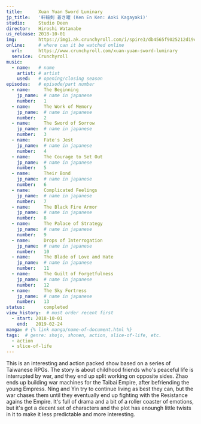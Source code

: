 ```yaml
---
title:      Xuan Yuan Sword Luminary
jp_title:   '軒轅剣 蒼き曜 (Ken En Ken: Aoki Kagayaki)'
studio:     Studio Deen
director:   Hiroshi Watanabe
us_release: 2018-10-01 
img:        https://img1.ak.crunchyroll.com/i/spire3/db4565f9025212d19ce241ee108e46b21538181824_full.jpg 
online:     # where can it be watched online
  url:      https://www.crunchyroll.com/xuan-yuan-sword-luminary
  service:  Crunchyroll
music:
  - name:   # name
    artist: # artist
    used:   # opening/closing season
episodes:   # episode/part number
  - name:     The Beginning
    jp_name:  # name in japanese
    number:   1
  - name:     The Work of Memory
    jp_name:  # name in japanese
    number:   2
  - name:     The Sword of Sorrow
    jp_name:  # name in japanese
    number:   3
  - name:     Fate's Jest
    jp_name:  # name in japanese
    number:   4
  - name:     The Courage to Set Out
    jp_name:  # name in japanese
    number:   5
  - name:     Their Bond
    jp_name:  # name in japanese
    number:   6
  - name:     Complicated Feelings
    jp_name:  # name in japanese
    number:   7
  - name:     The Black Fire Armor
    jp_name:  # name in japanese
    number:   8
  - name:     The Palace of Strategy
    jp_name:  # name in japanese
    number:   9
  - name:     Drops of Interrogation
    jp_name:  # name in japanese
    number:   10
  - name:     The Blade of Love and Hate
    jp_name:  # name in japanese
    number:   11
  - name:     The Guilt of Forgetfulness
    jp_name:  # name in japanese
    number:   12
  - name:     The Sky Fortress
    jp_name:  # name in japanese
    number:   13
status:       completed
view_history:  # must order recent first
  - start: 2018-10-01 
    end:   2019-02-24
manga: # {% link manga/name-of-document.html %}
tags:  # genre: shojo, shonen, action, slice-of-life, etc.
  - action
  - slice-of-life
---
```


This is an interesting and action packed show based on a series of Taiwanese RPGs. The story is about childhood friends who's peaceful life is interrupted by war, and they end up split working on opposite sides. Zhao ends up building war machines for the Taibai Empire, after befriending the young Empress. Ning and Yin try to continue living as best they can, but the war chases them until they eventually end up fighting with the Resistance agains the Empire. It's full of drama and a bit of a roller coaster of emotions, but it's got a decent set of characters and the plot has enoungh little twists in it to make it less predictable and more interesting.